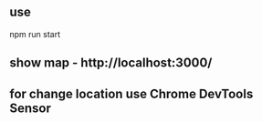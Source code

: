 ## use
npm run start

## show map - http://localhost:3000/

## for change location use Chrome DevTools Sensor
